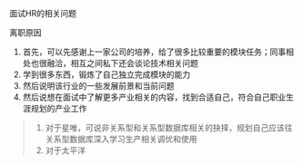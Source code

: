 面试HR的相关问题

离职原因

1. 首先，可以先感谢上一家公司的培养，给了很多比较重要的模块任务；同事相处也很融洽，相互之间私下还会谈论技术相关问题
2. 学到很多东西，锻炼了自己独立完成模块的能力
3. 然后说明该行业的一些发展前景和当前问题
4. 然后说想在面试中了解更多产业相关的内容，找到合适自己，符合自己职业生涯规划的产业工作

> 1. 对于星唯，可说非关系型和关系型数据库相关的抉择，规划自己应该往关系型数据库深入学习生产相关调优和使用
> 2. 对于太平洋


